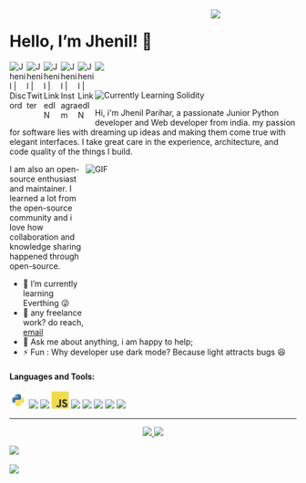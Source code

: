 <img  align="right" src="https://media.giphy.com/media/xUOwGiewfQAm3tcIA8/giphy.gif" width="150"/>

<h1> Hello, I’m Jhenil! 👋</h1>

<!--<img src="https://media.giphy.com/media/hvRJCLFzcasrR4ia7z/giphy.gif" width="30">-->

<a href="https://discord.gg/kNjpgMfS2Q">
  <img align="left" alt="Jhenil | Discord" width="30" src="https://raw.githubusercontent.com/peterthehan/peterthehan/master/assets/discord.svg" />
</a>
<a href="https://twitter.com/JhenilParihar">
  <img align="left" alt="Jhenil | Twitter" width="30" src="https://raw.githubusercontent.com/peterthehan/peterthehan/master/assets/twitter.svg" />
</a>
<a href="https://linkedin.com/in/jhenil-parihar-44051a216">
  <img align="left" alt="Jhenil | LinkedIN" width="30" src="https://raw.githubusercontent.com/peterthehan/peterthehan/master/assets/linkedin.svg" />
</a>
<a href="https://instagram.com/jhenil_parihar">
  <img align="left" alt="Jhenil | Instagram" width="30" src="https://user-images.githubusercontent.com/83356501/129452050-d0157287-2350-4999-95b9-ea9e8a27639b.png" />
</a>
<a href="https://www.hackerearth.com/@jhenilparihar">
  <img align="left" alt="Jhenil | LinkedIN" width="30" src="https://user-images.githubusercontent.com/83356501/178090371-f0db6ab9-2764-4d48-8eeb-719685a33911.png" />
</a>

<a href="https://jhenilparihar.github.io/resume-website/">
<img src="https://profile-counter.glitch.me/jhenilparihar/count.svg" height=32 />
</a>
<br>
<br>
<!-- <span>&nbsp &nbsp &nbsp &nbsp &nbsp &nbsp  <a href="https://jhenilparihar.github.io/resume-website/"> <img src="https://dabuttonfactory.com/button.png?t=Check+Out+My+Website&f=Open+Sans-Bold&ts=18&tc=c9d1d9&hp=70&vp=12&c=10&bgt=unicolored&bgc=21262d&bs=1&bc=666" /></a></span> -->
<p>
<img src="https://readme-typing-svg.herokuapp.com?font=monospace&color=00ffd2&size=25&vCenter=true&lines=Python+Enthusiast!;Currently+Learning+Solidity"alt="Currently Learning Solidity">
</p>
<!-- <a href="https://jhenilparihar.github.io/resume-website/">Check Out My Website</a> -->

Hi, i'm Jhenil Parihar, a passionate <!--self-taught--> Junior Python developer and Web developer from india. my passion for software lies with dreaming up ideas and making them come true with elegant interfaces. I take great care in the experience, architecture, and code quality of the things I build.

<a href="#">
<img align="right" alt="GIF" src="https://cdn.dribbble.com/users/2131993/screenshots/4948736/thoughtworks-gif_dribbble.gif" width="370" height="270" />
</a>

I am also an open-source enthusiast and maintainer. I learned a lot from the open-source community and i love how collaboration and knowledge sharing happened through open-source.

<ul>
<li> 🌱 I’m currently learning Everthing 😜 </li>
<li> 💼 any freelance work? do reach, <a href="mailto:jhenilparihar@gmail.com">email</a></li>
<li> 💬 Ask me about anything, i am happy to help; </li>
<li> ⚡ Fun : Why developer use dark mode? Because light attracts bugs 😆</li>
</ul>

<h4>Languages and Tools:</h4>

<code><img height="30" src="https://raw.githubusercontent.com/github/explore/80688e429a7d4ef2fca1e82350fe8e3517d3494d/topics/python/python.png"></code>
<code><img height="30" src="https://user-images.githubusercontent.com/83356501/129471430-84dafc4c-081c-4c6b-b71c-10c1eec7b8e0.png"></code>
<code><img height="30" src="https://user-images.githubusercontent.com/83356501/129471467-28ae9844-0ad9-40ca-a4fc-8adbc0799686.png"></code>
<code><img height="30" src="https://raw.githubusercontent.com/github/explore/80688e429a7d4ef2fca1e82350fe8e3517d3494d/topics/javascript/javascript.png"></code>
<code><img height="30" src="https://user-images.githubusercontent.com/83356501/134815830-9cfaa88d-240c-4617-a266-6e50a7792a97.png"></code>
<code><img height="30" src="https://user-images.githubusercontent.com/83356501/129472515-1dff23a2-06ba-40c9-a0fa-3e08d42a8f09.png"></code>
<code><img height="30" src="https://user-images.githubusercontent.com/83356501/129472755-f48047f1-7d3f-40a2-9db8-0472bd8d4ec5.png"></code>
<code><img height="30" src="https://user-images.githubusercontent.com/83356501/129473343-d1e34adb-a530-4e88-9076-e6c8ca9d5fae.png"></code>
<code><img height="30" src="https://user-images.githubusercontent.com/83356501/134815738-ebaca0c6-29f3-481f-910a-0dd7dcaf27a3.png"></code>

<!-- If you like what i do, maybe consider buying me a coffee <br> 🥺👉👈
<br><br>
<a href="https://www.buymeacoffee.com/jhenilparihar" target="_blank"><img src="https://cdn.buymeacoffee.com/buttons/v2/default-red.png" alt="Buy Me A Coffee" width="150" ></a>
<br> -->
<p>
  <hr>
<p>
<p align="center">
  <a href="#">
  <img width="400" src="https://github-readme-stats.vercel.app/api?username=jhenilparihar&show_icons=true&theme=tokyonight" />
  <img width="400" src="https://github-readme-streak-stats.herokuapp.com/?user=jhenilparihar&theme=tokyonight" />
  </a>
</p>
<p>
 <a href="#">
    <img src="https://activity-graph.herokuapp.com/graph?username=jhenilparihar&bg_color=000000&color=1cfdee&line=11ff00&point=08e7cd&area=true&hide_border=true"/>
  </a>
</p>

<img src="https://www.animatedimages.org/data/media/562/animated-line-image-0184.gif" width="1920" height=""></img>
